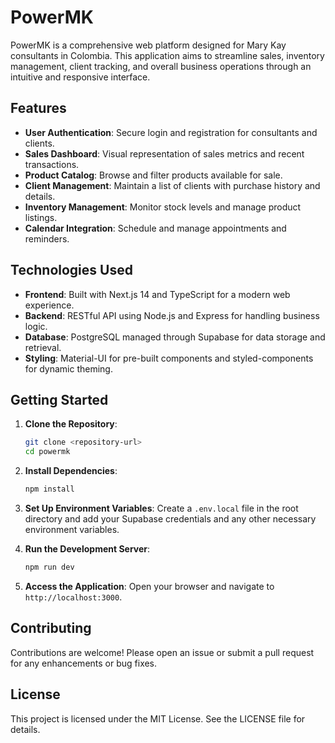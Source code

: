 # PowerMK

PowerMK is a comprehensive web platform designed for Mary Kay consultants in Colombia. This application aims to streamline sales, inventory management, client tracking, and overall business operations through an intuitive and responsive interface.

## Features

- **User Authentication**: Secure login and registration for consultants and clients.
- **Sales Dashboard**: Visual representation of sales metrics and recent transactions.
- **Product Catalog**: Browse and filter products available for sale.
- **Client Management**: Maintain a list of clients with purchase history and details.
- **Inventory Management**: Monitor stock levels and manage product listings.
- **Calendar Integration**: Schedule and manage appointments and reminders.

## Technologies Used

- **Frontend**: Built with Next.js 14 and TypeScript for a modern web experience.
- **Backend**: RESTful API using Node.js and Express for handling business logic.
- **Database**: PostgreSQL managed through Supabase for data storage and retrieval.
- **Styling**: Material-UI for pre-built components and styled-components for dynamic theming.

## Getting Started

1. **Clone the Repository**:
   ```bash
   git clone <repository-url>
   cd powermk
   ```

2. **Install Dependencies**:
   ```bash
   npm install
   ```

3. **Set Up Environment Variables**:
   Create a `.env.local` file in the root directory and add your Supabase credentials and any other necessary environment variables.

4. **Run the Development Server**:
   ```bash
   npm run dev
   ```

5. **Access the Application**:
   Open your browser and navigate to `http://localhost:3000`.

## Contributing

Contributions are welcome! Please open an issue or submit a pull request for any enhancements or bug fixes.

## License

This project is licensed under the MIT License. See the LICENSE file for details.